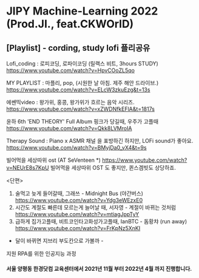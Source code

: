 # JIPY Machine-Learning 2022 (Prod.JI., feat.CKWOrlD)

## [Playlist] - cording, study lofi 플리공유

Lofi_coding : 로피코딩, 로파이코딩 (릴랙스 비트, 3hours STUDY)
https://www.youtube.com/watch?v=HpvCOoZL5qo 

MY PLAYLIST : 마플리, pop, (시원한 날 아침. 제주 해안 드라이브.)
https://www.youtube.com/watch?v=ELcW3zkuEzg&t=13s

에쎈띡video : 왕가위, 홍콩, 왕가위가 흐르는 음악 시리즈. 
https://www.youtube.com/watch?v=xZWDNfkEFlA&t=1817s

윤하 6th 'END THEORY' Full Album 
핑크가 당길때, 우주가 고플때
https://www.youtube.com/watch?v=Qkk8LVMroIA

Therapy Sound : Piano x ASMR 채널 을 표방하긴 하지만, LOFi sound가 좋아요.
https://www.youtube.com/watch?v=BMyjDa0_vX4&t=9s

빌어먹을 세상따위 ost (AT SeVenteen *)
https://www.youtube.com/watch?v=NEUrE8s7KpU
빌어먹을 세상따위 OST 도 좋지만, 퀸스겜빗도 상당하죠.

<단편>
1. 술먹고 늦게 들어갈때, 그래쓰 - Midnight Bus (야간버스)
https://www.youtube.com/watch?v=Ydg3eWEzxE0
2. 시간도 계절도 빠른데 모르는게 늘어날 때, 서자영 - 계절이 바뀌는 것처럼
https://www.youtube.com/watch?v=mtiagJppTyY
3. 급하게 집가고플때, 비트코인타고화성가고플때, IanBTC - 돔황챠 (run away)
https://www.youtube.com/watch?v=FrKpNz5XnKI

- 달이 바뀌면 지브리 부도칸으로 가볼까 -


지원 RPA를 위한 인공지능 과정

#### 서울 양평동 한경닷컴 교육센터에서 2021년 11월 부터 2022년 4월 까지 진행합니다.
